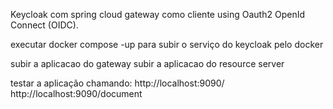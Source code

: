 Keycloak com  spring cloud gateway como cliente using Oauth2 OpenId Connect (OIDC).

executar docker compose -up 
para subir o serviço do keycloak pelo docker

subir a aplicacao do gateway
subir a aplicacao do resource server

testar a aplicação chamando:
http://localhost:9090/
http://localhost:9090/document
